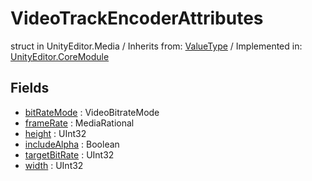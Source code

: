 # VideoTrackEncoderAttributes
struct in UnityEditor.Media
 / Inherits from: <a href="https://docs.unity3d.com/6000.0/Documentation/ScriptReference/ValueType.html" target="_blank">ValueType</a> / Implemented in: <a href="https://docs.unity3d.com/6000.0/Documentation/ScriptReference/UnityEditor.CoreModule.html" target="_blank">UnityEditor.CoreModule</a>
## Fields
- <a href="https://docs.unity3d.com/6000.0/Documentation/ScriptReference/VideoTrackEncoderAttributes-bitRateMode.html" target="_blank">bitRateMode</a> : VideoBitrateMode
- <a href="https://docs.unity3d.com/6000.0/Documentation/ScriptReference/VideoTrackEncoderAttributes-frameRate.html" target="_blank">frameRate</a> : MediaRational
- <a href="https://docs.unity3d.com/6000.0/Documentation/ScriptReference/VideoTrackEncoderAttributes-height.html" target="_blank">height</a> : UInt32
- <a href="https://docs.unity3d.com/6000.0/Documentation/ScriptReference/VideoTrackEncoderAttributes-includeAlpha.html" target="_blank">includeAlpha</a> : Boolean
- <a href="https://docs.unity3d.com/6000.0/Documentation/ScriptReference/VideoTrackEncoderAttributes-targetBitRate.html" target="_blank">targetBitRate</a> : UInt32
- <a href="https://docs.unity3d.com/6000.0/Documentation/ScriptReference/VideoTrackEncoderAttributes-width.html" target="_blank">width</a> : UInt32
